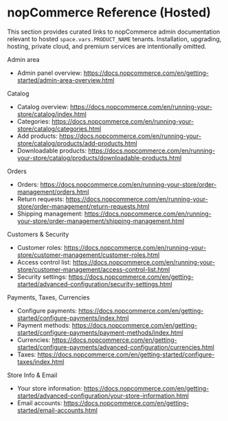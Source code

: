 # nopCommerce Reference (Hosted)

This section provides curated links to nopCommerce admin documentation relevant to hosted <code class="expression">space.vars.PRODUCT_NAME</code> tenants. Installation, upgrading, hosting, private cloud, and premium services are intentionally omitted.

Admin area
- Admin panel overview: https://docs.nopcommerce.com/en/getting-started/admin-area-overview.html

Catalog
- Catalog overview: https://docs.nopcommerce.com/en/running-your-store/catalog/index.html
- Categories: https://docs.nopcommerce.com/en/running-your-store/catalog/categories.html
- Add products: https://docs.nopcommerce.com/en/running-your-store/catalog/products/add-products.html
- Downloadable products: https://docs.nopcommerce.com/en/running-your-store/catalog/products/downloadable-products.html

Orders
- Orders: https://docs.nopcommerce.com/en/running-your-store/order-management/orders.html
- Return requests: https://docs.nopcommerce.com/en/running-your-store/order-management/return-requests.html
- Shipping management: https://docs.nopcommerce.com/en/running-your-store/order-management/shipping-management.html

Customers & Security
- Customer roles: https://docs.nopcommerce.com/en/running-your-store/customer-management/customer-roles.html
- Access control list: https://docs.nopcommerce.com/en/running-your-store/customer-management/access-control-list.html
- Security settings: https://docs.nopcommerce.com/en/getting-started/advanced-configuration/security-settings.html

Payments, Taxes, Currencies
- Configure payments: https://docs.nopcommerce.com/en/getting-started/configure-payments/index.html
- Payment methods: https://docs.nopcommerce.com/en/getting-started/configure-payments/payment-methods/index.html
- Currencies: https://docs.nopcommerce.com/en/getting-started/configure-payments/advanced-configuration/currencies.html
- Taxes: https://docs.nopcommerce.com/en/getting-started/configure-taxes/index.html

Store Info & Email
- Your store information: https://docs.nopcommerce.com/en/getting-started/advanced-configuration/your-store-information.html
- Email accounts: https://docs.nopcommerce.com/en/getting-started/email-accounts.html
